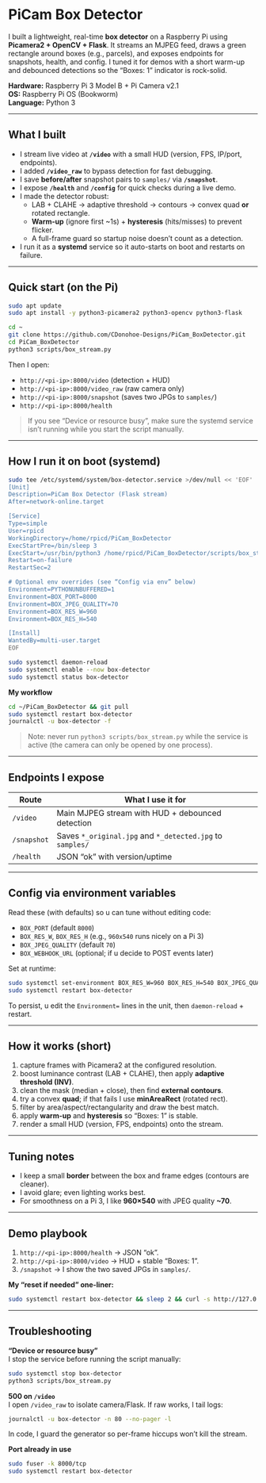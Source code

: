 # PiCam Box Detector

I built a lightweight, real-time **box detector** on a Raspberry Pi using **Picamera2 + OpenCV + Flask**. It streams an MJPEG feed, draws a green rectangle around boxes (e.g., parcels), and exposes endpoints for snapshots, health, and config. I tuned it for demos with a short warm-up and debounced detections so the “Boxes: 1” indicator is rock-solid.

**Hardware:** Raspberry Pi 3 Model B + Pi Camera v2.1  
**OS:** Raspberry Pi OS (Bookworm)  
**Language:** Python 3


---

## What I built

- I stream live video at **`/video`** with a small HUD (version, FPS, IP/port, endpoints).
- I added **`/video_raw`** to bypass detection for fast debugging.
- I save **before/after** snapshot pairs to `samples/` via **`/snapshot`**.
- I expose **`/health`** and **`/config`** for quick checks during a live demo.
- I made the detector robust:
  - LAB + CLAHE → adaptive threshold → contours → convex quad **or** rotated rectangle.
  - **Warm-up** (ignore first ~1s) + **hysteresis** (hits/misses) to prevent flicker.
  - A full-frame guard so startup noise doesn’t count as a detection.
- I run it as a **systemd** service so it auto-starts on boot and restarts on failure.

---

## Quick start (on the Pi)

```bash
sudo apt update
sudo apt install -y python3-picamera2 python3-opencv python3-flask

cd ~
git clone https://github.com/CDonohoe-Designs/PiCam_BoxDetector.git
cd PiCam_BoxDetector
python3 scripts/box_stream.py
```

Then I open:

- `http://<pi-ip>:8000/video` (detection + HUD)  
- `http://<pi-ip>:8000/video_raw` (raw camera only)  
- `http://<pi-ip>:8000/snapshot` (saves two JPGs to `samples/`)  
- `http://<pi-ip>:8000/health`  


> If you see “Device or resource busy”, make sure the systemd service isn’t running while you start the script manually.

---

## How I run it on boot (systemd)

```bash
sudo tee /etc/systemd/system/box-detector.service >/dev/null << 'EOF'
[Unit]
Description=PiCam Box Detector (Flask stream)
After=network-online.target

[Service]
Type=simple
User=rpicd
WorkingDirectory=/home/rpicd/PiCam_BoxDetector
ExecStartPre=/bin/sleep 3
ExecStart=/usr/bin/python3 /home/rpicd/PiCam_BoxDetector/scripts/box_stream.py
Restart=on-failure
RestartSec=2

# Optional env overrides (see “Config via env” below)
Environment=PYTHONUNBUFFERED=1
Environment=BOX_PORT=8000
Environment=BOX_JPEG_QUALITY=70
Environment=BOX_RES_W=960
Environment=BOX_RES_H=540

[Install]
WantedBy=multi-user.target
EOF

sudo systemctl daemon-reload
sudo systemctl enable --now box-detector
sudo systemctl status box-detector
```

**My workflow**
```bash
cd ~/PiCam_BoxDetector && git pull
sudo systemctl restart box-detector
journalctl -u box-detector -f
```

> Note:  never run `python3 scripts/box_stream.py` while the service is active (the camera can only be opened by one process).

---

## Endpoints I expose

| Route        | What I use it for                                       |
|--------------|----------------------------------------------------------|
| `/video`     | Main MJPEG stream with HUD + debounced detection         |
| `/snapshot`  | Saves `*_original.jpg` and `*_detected.jpg` to `samples/`|
| `/health`    | JSON “ok” with version/uptime                            |

---

## Config via environment variables

Read these (with defaults) so u can tune without editing code:

- `BOX_PORT` (default `8000`)
- `BOX_RES_W`, `BOX_RES_H` (e.g., `960x540` runs nicely on a Pi 3)
- `BOX_JPEG_QUALITY` (default `70`)
- `BOX_WEBHOOK_URL` (optional; if u decide to POST events later)

Set at runtime:
```bash
sudo systemctl set-environment BOX_RES_W=960 BOX_RES_H=540 BOX_JPEG_QUALITY=70
sudo systemctl restart box-detector
```
To persist, u edit the `Environment=` lines in the unit, then `daemon-reload` + restart.

---

## How it works (short)

1. capture frames with Picamera2 at the configured resolution.  
2. boost luminance contrast (LAB + CLAHE), then apply **adaptive threshold (INV)**.  
3. clean the mask (median + close), then find **external contours**.  
4. try a convex **quad**; if that fails I use **minAreaRect** (rotated rect).  
5. filter by area/aspect/rectangularity and draw the best match.  
6. apply **warm-up** and **hysteresis** so “Boxes: 1” is stable.  
7. render a small HUD (version, FPS, endpoints) onto the stream.

---

## Tuning notes

- I keep a small **border** between the box and frame edges (contours are cleaner).
- I avoid glare; even lighting works best.
- For smoothness on a Pi 3, I like **960×540** with JPEG quality **~70**.

---

## Demo playbook

1. `http://<pi-ip>:8000/health` → JSON “ok”.  
4. `http://<pi-ip>:8000/video` → HUD + stable “Boxes: 1”.  
5. `/snapshot` → I show the two saved JPGs in `samples/`.

**My “reset if needed” one-liner:**
```bash
sudo systemctl restart box-detector && sleep 2 && curl -s http://127.0.0.1:8000/health
```

---

## Troubleshooting

**“Device or resource busy”**  
I stop the service before running the script manually:
```bash
sudo systemctl stop box-detector
python3 scripts/box_stream.py
```

**500 on `/video`**  
I open `/video_raw` to isolate camera/Flask. If raw works, I tail logs:
```bash
journalctl -u box-detector -n 80 --no-pager -l
```
In code, I guard the generator so per-frame hiccups won’t kill the stream.

**Port already in use**  
```bash
sudo fuser -k 8000/tcp
sudo systemctl restart box-detector
```




